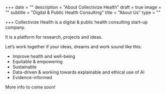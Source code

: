 +++
date = ""
description = "About Collectivize Health"
draft = true
image = ""
subtitle = "Digital & Public Health Consulting"
title = "About Us"
type = ""

+++
Collectivize Health is a digital & public health consulting start-up company.

It is a platform for research, projects and ideas.

Let’s work together if your ideas, dreams and work sound like this:

* Improve health and well-being
* Equitable & empowering
* Sustainable
* Data-driven & working towards explainable and ethical use of AI
* Evidence-informed

More info to come soon!
